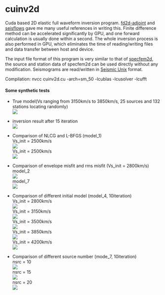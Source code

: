 # cuinv2d

Cuda based 2D elastic full waveform inversion program. [fd2d-adjoint](https://github.com/phlos/fd2d-adjoint) and [seisflows](https://github.com/rmodrak/seisflows) gave me many useful references in writing this. Finite difference method can be accelerated significantly by GPU, and one forward calculation is usually done within a second. The whole inversion process is also performed in GPU, which eliminates the time of reading/writing files and data transfer between host and device.

The input file format of this program is very similar to that of [specfem2d](https://github.com/geodynamics/specfem2d), the source and station data of specfem2d can be used directly without any modification. Seismograms are read/written in [Seismic Unix](http://www.cwp.mines.edu/cwpcodes/) format.

Compilation:
nvcc cuinv2d.cu -arch=sm_50 -lcublas -lcusolver -lcufft

#### Some synthetic tests
* True model(Vs ranging from 3150km/s to 3850km/s, 25 sources and 132 stations locating randomly)<br>
![](https://raw.githubusercontent.com/libcy/cuinv2d/master/img/init.png)

* inversion result after 15 iteration<br>
![](https://raw.githubusercontent.com/libcy/cuinv2d/master/img/15.png)

* Comparison of NLCG and L-BFGS (model_1)<br>
  Vs_init = 2500km/s<br>
  ![](https://raw.githubusercontent.com/libcy/cuinv2d/master/img/c3500.png) <br>
  Vs_init = 2500km/s<br>
  ![](https://raw.githubusercontent.com/libcy/cuinv2d/master/img/c2800.png) <br>

* Comparison of envelope misfit and rms misfit (Vs_init = 2800km/s)<br>
  model_2<br>
  ![](https://raw.githubusercontent.com/libcy/cuinv2d/master/img/cm3.png) <br>
  model_7<br>
  ![](https://raw.githubusercontent.com/libcy/cuinv2d/master/img/cm7.png) <br>

* Comparison of different initial model (model_4, 10iteration)<br>
  Vs_init = 2800km/s<br>
  ![](https://raw.githubusercontent.com/libcy/cuinv2d/master/img/i2800.png) <br>
  Vs_init = 3150km/s<br>
  ![](https://raw.githubusercontent.com/libcy/cuinv2d/master/img/i3150.png) <br>
  Vs_init = 3500km/s<br>
  ![](https://raw.githubusercontent.com/libcy/cuinv2d/master/img/i3500.png) <br>
  Vs_init = 3850km/s<br>
  ![](https://raw.githubusercontent.com/libcy/cuinv2d/master/img/i3850.png) <br>
  Vs_init = 4200km/s<br>
  ![](https://raw.githubusercontent.com/libcy/cuinv2d/master/img/i4200.png) <br>

* Comparison of different source number (mode_7, 10iteration)<br>
  nsrc = 10<br>
  ![](https://raw.githubusercontent.com/libcy/cuinv2d/master/img/s10.png) <br>
  nsrc = 15<br>
  ![](https://raw.githubusercontent.com/libcy/cuinv2d/master/img/s15.png) <br>
  nsrc = 20<br>
  ![](https://raw.githubusercontent.com/libcy/cuinv2d/master/img/s20.png) <br>
